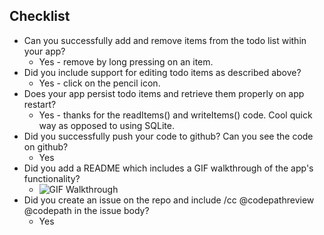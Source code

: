 
Checklist
---------
* Can you successfully add and remove items from the todo list within your app?
  * Yes - remove by long pressing on an item.
* Did you include support for editing todo items as described above?
  * Yes - click on the pencil icon.
* Does your app persist todo items and retrieve them properly on app restart?
  * Yes - thanks for the readItems() and writeItems() code. Cool quick way as opposed to using SQLite.
* Did you successfully push your code to github? Can you see the code on github?
  * Yes
* Did you add a README which includes a GIF walkthrough of the app's functionality?
  * ![GIF Walkthrough](tewdew.gif)
* Did you create an issue on the repo and include /cc @codepathreview @codepath in the issue body?
  * Yes


